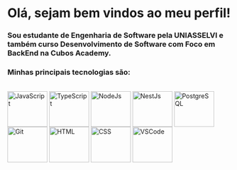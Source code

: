 # Olá, sejam bem vindos ao meu perfil!

### Sou estudante de **Engenharia de Software** pela UNIASSELVI e também curso **Desenvolvimento de Software com Foco em BackEnd** na Cubos Academy.
### Minhas principais tecnologias são:

<div style="display: inline_block"><br>
  <img align="center" alt="JavaScript" height="80" width="90" src="https://cdn.jsdelivr.net/gh/devicons/devicon/icons/javascript/javascript-original.svg">
  <img align="center" alt="TypeScript" height="80" width="90" src="https://cdn.jsdelivr.net/gh/devicons/devicon/icons/typescript/typescript-original.svg">
  <img align="center" alt="NodeJs" height="80" width="90" src="https://cdn.jsdelivr.net/gh/devicons/devicon/icons/nodejs/nodejs-original.svg"> 
  <img align="center" alt="NestJs" height="80" width="90" src="https://cdn.jsdelivr.net/gh/devicons/devicon/icons/nestjs/nestjs-plain.svg">
  <img align="center" alt="PostgreSQL" height="80" width="90" src="https://cdn.jsdelivr.net/gh/devicons/devicon/icons/postgresql/postgresql-original.svg">
  <img align="center" alt="Git" height="80" width="90" src="https://cdn.jsdelivr.net/gh/devicons/devicon/icons/git/git-original.svg">
  <img align="center" alt="HTML" height="80" width="90" src="https://cdn.jsdelivr.net/gh/devicons/devicon/icons/html5/html5-original.svg">
  <img align="center" alt="CSS" height="80" width="90" src="https://cdn.jsdelivr.net/gh/devicons/devicon/icons/css3/css3-original.svg">
  <img align="center" alt="VSCode" height="80" width="90" src="https://cdn.jsdelivr.net/gh/devicons/devicon/icons/vscode/vscode-original.svg">
 
</div>
